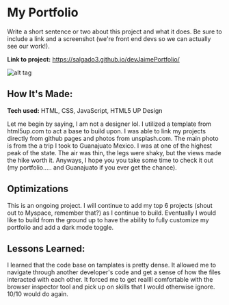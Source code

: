 # My Portfolio
Write a short sentence or two about this project and what it does. Be sure to include a link and a screenshot (we're front end devs so we can actually see our work!).

**Link to project:** https://salgado3.github.io/devJaimePortfolio/

![alt tag](https://salgado3.github.io/devJaimePortfolio/)

## How It's Made:

**Tech used:** HTML, CSS, JavaScript, HTML5 UP Design

Let me begin by saying, I am not a designer lol. I utilized a template from html5up.com to act a base to build upon. I was able to link my projects directly from github pages and photos from unsplash.com. The main photo is from the a trip I took to Guanajuato Mexico. I was at one of the highest peak of the state. The air was thin, the legs were shaky, but the views made the hike worth it. Anyways, I hope you you take some time to check it out (my portfolio..... and Guanajuato if you ever get the chance).


## Optimizations

This is an ongoing project. I will continue to add my top 6 projects (shout out to Myspace, remember that?) as I continue to build. Eventually I would like to build from the ground up to have the ability to fully customize my portfolio and add a dark mode toggle.  

## Lessons Learned:

I learned that the code base on tamplates is pretty dense. It allowed me to navigate through another developer's code and get a sense of how the files interacted with each other. It forced me to get reallll comfortable with the browser inspector tool and pick up on skills that I would otherwise ignore. 10/10 would do again.

